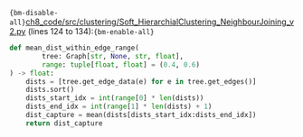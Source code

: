 `{bm-disable-all}`[ch8_code/src/clustering/Soft_HierarchialClustering_NeighbourJoining_v2.py](ch8_code/src/clustering/Soft_HierarchialClustering_NeighbourJoining_v2.py) (lines 124 to 134):`{bm-enable-all}`

```python
def mean_dist_within_edge_range(
        tree: Graph[str, None, str, float],
        range: tuple[float, float] = (0.4, 0.6)
) -> float:
    dists = [tree.get_edge_data(e) for e in tree.get_edges()]
    dists.sort()
    dists_start_idx = int(range[0] * len(dists))
    dists_end_idx = int(range[1] * len(dists) + 1)
    dist_capture = mean(dists[dists_start_idx:dists_end_idx])
    return dist_capture
```